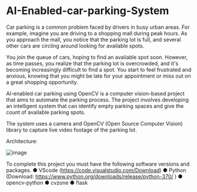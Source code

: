 # AI-Enabled-car-parking-System
Car parking is a common problem faced by drivers in busy urban areas. For example, imagine you are driving to a shopping mall during peak hours. As you approach the mall, you notice that the parking lot is full, and several other cars are circling around looking for available spots.

You join the queue of cars, hoping to find an available spot soon. However, as time passes, you realize that the parking lot is overcrowded, and it's becoming increasingly difficult to find a spot. You start to feel frustrated and anxious, knowing that you might be late for your appointment or miss out on a great shopping opportunity.

AI-enabled car parking using OpenCV is a computer vision-based project that aims to automate the parking process. The project involves developing an intelligent system that can identify empty parking spaces and give the count of available parking spots.

The system uses a camera and OpenCV (Open Source Computer Vision) library to capture live video footage of the parking lot.

Architecture:


![image](https://github.com/saadmdsabah/AI-Enabled-car-parking-System/assets/103499208/12704f47-0d6e-4d1b-a8a1-c4db259d9e43)

To complete this project you must have the following software versions and packages.
●	VScode (https://code.visualstudio.com/Download)
●	Python (Download: https://www.python.org/downloads/release/python-370/ )
●	opencv-python
●	cvzone
●	flask

